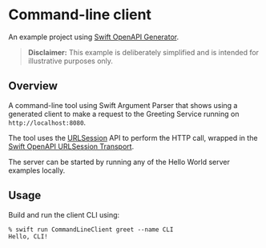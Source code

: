 # Command-line client

An example project using [Swift OpenAPI Generator](https://github.com/apple/swift-openapi-generator).

> **Disclaimer:** This example is deliberately simplified and is intended for illustrative purposes only.

## Overview

A command-line tool using Swift Argument Parser that shows using a generated client to make a request to the Greeting Service running on `http://localhost:8080`.

The tool uses the [URLSession](https://developer.apple.com/documentation/foundation/urlsession) API to perform the HTTP call, wrapped in the [Swift OpenAPI URLSession Transport](https://github.com/apple/swift-openapi-urlsession).

The server can be started by running any of the Hello World server examples locally.

## Usage

Build and run the client CLI using:

```
% swift run CommandLineClient greet --name CLI
Hello, CLI!
```
